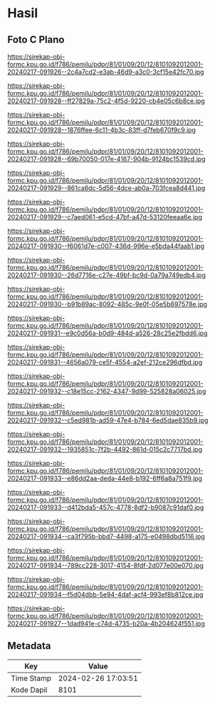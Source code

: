 # Hasil

## Foto C Plano

https://sirekap-obj-formc.kpu.go.id/f786/pemilu/pdpr/81/01/09/20/12/8101092012001-20240217-091926--2c4a7cd2-e3ab-46d9-a3c0-3cf15e42fc70.jpg

https://sirekap-obj-formc.kpu.go.id/f786/pemilu/pdpr/81/01/09/20/12/8101092012001-20240217-091928--ff27829a-75c2-4f5d-9220-cb4e05c6b8ce.jpg

https://sirekap-obj-formc.kpu.go.id/f786/pemilu/pdpr/81/01/09/20/12/8101092012001-20240217-091928--1876ffee-6c11-4b3c-83ff-d7feb670f9c9.jpg

https://sirekap-obj-formc.kpu.go.id/f786/pemilu/pdpr/81/01/09/20/12/8101092012001-20240217-091928--69b70050-017e-4167-904b-9124bc1539cd.jpg

https://sirekap-obj-formc.kpu.go.id/f786/pemilu/pdpr/81/01/09/20/12/8101092012001-20240217-091929--861ca6dc-5d56-4dce-ab0a-703fcea8d441.jpg

https://sirekap-obj-formc.kpu.go.id/f786/pemilu/pdpr/81/01/09/20/12/8101092012001-20240217-091929--c7aed061-e5cd-47bf-a47d-53120feeaa6e.jpg

https://sirekap-obj-formc.kpu.go.id/f786/pemilu/pdpr/81/01/09/20/12/8101092012001-20240217-091930--f6061d7e-c007-436d-996e-e5bda44faab1.jpg

https://sirekap-obj-formc.kpu.go.id/f786/pemilu/pdpr/81/01/09/20/12/8101092012001-20240217-091930--26d7716e-c27e-49bf-bc9d-0a79a749edb4.jpg

https://sirekap-obj-formc.kpu.go.id/f786/pemilu/pdpr/81/01/09/20/12/8101092012001-20240217-091930--b91b89ac-8092-485c-9e0f-05e5b697578e.jpg

https://sirekap-obj-formc.kpu.go.id/f786/pemilu/pdpr/81/01/09/20/12/8101092012001-20240217-091931--e9c0d56a-b0d9-484d-a526-28c25e2fbdd6.jpg

https://sirekap-obj-formc.kpu.go.id/f786/pemilu/pdpr/81/01/09/20/12/8101092012001-20240217-091931--4656a079-ce5f-4554-a2ef-212ce296dfbd.jpg

https://sirekap-obj-formc.kpu.go.id/f786/pemilu/pdpr/81/01/09/20/12/8101092012001-20240217-091932--c18e15cc-2162-4347-9d99-525828a06025.jpg

https://sirekap-obj-formc.kpu.go.id/f786/pemilu/pdpr/81/01/09/20/12/8101092012001-20240217-091932--c5ed981b-ad59-47e4-b784-6ed5dae835b9.jpg

https://sirekap-obj-formc.kpu.go.id/f786/pemilu/pdpr/81/01/09/20/12/8101092012001-20240217-091932--1935851c-7f2b-4492-861d-015c2c7717bd.jpg

https://sirekap-obj-formc.kpu.go.id/f786/pemilu/pdpr/81/01/09/20/12/8101092012001-20240217-091933--e86dd2aa-deda-44e8-b192-6ff6a8a751f9.jpg

https://sirekap-obj-formc.kpu.go.id/f786/pemilu/pdpr/81/01/09/20/12/8101092012001-20240217-091933--d412bda5-457c-4778-8df2-b9087c91daf0.jpg

https://sirekap-obj-formc.kpu.go.id/f786/pemilu/pdpr/81/01/09/20/12/8101092012001-20240217-091934--ca3f795b-bbd7-4498-a175-e0498dbd5116.jpg

https://sirekap-obj-formc.kpu.go.id/f786/pemilu/pdpr/81/01/09/20/12/8101092012001-20240217-091934--789cc228-3017-4154-8fdf-2d077e00e070.jpg

https://sirekap-obj-formc.kpu.go.id/f786/pemilu/pdpr/81/01/09/20/12/8101092012001-20240217-091934--f5d04dbb-5e94-4daf-acf4-993ef8b812ce.jpg

https://sirekap-obj-formc.kpu.go.id/f786/pemilu/pdpr/81/01/09/20/12/8101092012001-20240217-091927--1dad941e-c74d-4735-b20a-4b204624f551.jpg


## Metadata

| Key        | Value               |
| ---------- | ------------------- |
| Time Stamp | 2024-02-26 17:03:51 |
| Kode Dapil | 8101                |



